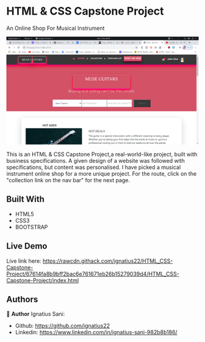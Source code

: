 # HTML & CSS Capstone Project

An Online Shop For Musical Instrument

![](screenshot.png)

 This is an HTML & CSS Capstone Project,a real-world-like project, built with business specifications. A given design of a website was followed with specifications, but content was personalised. I have picked a musical instrument online shop for a more unique project.
 For the route, click on the "collection link on the nav bar" for the next page.
## Built With

- HTML5
- CSS3
- BOOTSTRAP

## Live Demo

Live link here: https://rawcdn.githack.com/ignatius22/HTML_CSS-Capstone-Project/67614fa8b9bff2bac6e761671eb26b15279039d4/HTML_CSS-Capstone-Project/index.html


## Authors

👤 **Author**
Ignatius Sani:
- Github: https://github.com/ignatius22 
- Linkedin: https://www.linkedin.com/in/ignatius-sani-982b8b186/  
